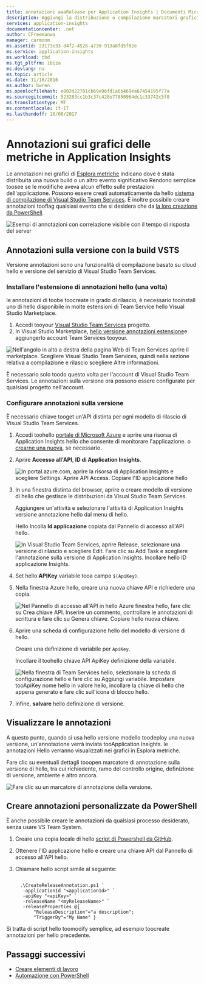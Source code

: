 ```yaml
---
title: annotazioni aaaRelease per Application Insights | Documenti Microsoft
description: Aggiungi la distribuzione o compilazione marcatori grafici di Esplora metriche tooyour in Application Insights.
services: application-insights
documentationcenter: .net
author: CFreemanwa
manager: carmonm
ms.assetid: 23173e33-d4f2-4528-a730-913a8fd5f02e
ms.service: application-insights
ms.workload: tbd
ms.tgt_pltfrm: ibiza
ms.devlang: na
ms.topic: article
ms.date: 11/16/2016
ms.author: bwren
ms.openlocfilehash: e802d22701cb69e96fd1a6b469ea67454195f77a
ms.sourcegitcommit: 523283cc1b3c37c428e77850964dc1c33742c5f0
ms.translationtype: MT
ms.contentlocale: it-IT
ms.lasthandoff: 10/06/2017
---
```

# <a name="annotations-on-metric-charts-in-application-insights"></a>Annotazioni sui grafici delle metriche in Application Insights
Le annotazioni nei grafici di [Esplora metriche](app-insights-metrics-explorer.md) indicano dove è stata distribuita una nuova build o un altro evento significativo Rendono semplice toosee se le modifiche aveva alcun effetto sulle prestazioni dell'applicazione. Possono essere creati automaticamente da hello [sistema di compilazione di Visual Studio Team Services](https://www.visualstudio.com/en-us/get-started/build/build-your-app-vs). È inoltre possibile creare annotazioni tooflag qualsiasi evento che si desidera che da [la loro creazione da PowerShell](#create-annotations-from-powershell).

![Esempi di annotazioni con correlazione visibile con il tempo di risposta del server](./media/app-insights-annotations/00.png)



## <a name="release-annotations-with-vsts-build"></a>Annotazioni sulla versione con la build VSTS

Versione annotazioni sono una funzionalità di compilazione basato su cloud hello e versione del servizio di Visual Studio Team Services. 

### <a name="install-hello-annotations-extension-one-time"></a>Installare l'estensione di annotazioni hello (una volta)
le annotazioni di toobe toocreate in grado di rilascio, è necessario tooinstall uno di hello disponibile in molte estensioni di Team Service hello Visual Studio Marketplace.

1. Accedi tooyour [Visual Studio Team Services](https://www.visualstudio.com/en-us/get-started/setup/sign-up-for-visual-studio-online) progetto.
2. In Visual Studio Marketplace, [hello versione annotazioni estensione](https://marketplace.visualstudio.com/items/ms-appinsights.appinsightsreleaseannotations)e aggiungerlo account Team Services tooyour.

![Nell'angolo in alto a destra della pagina Web di Team Services aprire il marketplace. Scegliere Visual Studio Team Services, quindi nella sezione relativa a compilazione e rilascio scegliere Altre informazioni.](./media/app-insights-annotations/10.png)

È necessario solo toodo questo volta per l'account di Visual Studio Team Services. Le annotazioni sulla versione ora possono essere configurate per qualsiasi progetto nell'account. 

### <a name="configure-release-annotations"></a>Configurare annotazioni sulla versione

È necessario chiave tooget un'API distinta per ogni modello di rilascio di Visual Studio Team Services.

1. Accedi toohello [portale di Microsoft Azure](https://portal.azure.com) e aprire una risorsa di Application Insights hello che consente di monitorare l'applicazione. o [crearne una nuova](app-insights-overview.md), se necessario.
2. Aprire **Accesso all'API**, **ID di Application Insights**.
   
    ![In portal.azure.com, aprire la risorsa di Application Insights e scegliere Settings. Aprire API Access. Copiare l'ID applicazione hello](./media/app-insights-annotations/20.png)

4. In una finestra distinta del browser, aprire o creare modello di versione di hello che gestisce le distribuzioni da Visual Studio Team Services. 
   
    Aggiungere un'attività e selezionare l'attività di Application Insights versione annotazione hello dal menu di hello.
   
    Hello Incolla **Id applicazione** copiata dal Pannello di accesso all'API hello.
   
    ![In Visual Studio Team Services, aprire Release, selezionare una versione di rilascio e scegliere Edit. Fare clic su Add Task e scegliere l'annotazione sulla versione di Application Insights. Incollare hello ID applicazione Insights.](./media/app-insights-annotations/30.png)
4. Set hello **APIKey** variabile tooa campo `$(ApiKey)`.

5. Nella finestra Azure hello, creare una nuova chiave API e richiedere una copia.
   
    ![Nel Pannello di accesso all'API in hello Azure finestra hello, fare clic su Crea chiave API. Inserire un commento, controllare le annotazioni di scrittura e fare clic su Genera chiave. Copiare hello nuova chiave.](./media/app-insights-annotations/40.png)

6. Aprire una scheda di configurazione hello del modello di versione di hello.
   
    Creare una definizione di variabile per `ApiKey`.
   
    Incollare il toohello chiave API ApiKey definizione della variabile.
   
    ![Nella finestra di Team Services hello, selezionare la scheda di configurazione hello e fare clic su Aggiungi variabile. Impostare tooApiKey nome hello in valore hello, incollare la chiave di hello che appena generato e fare clic sull'icona di blocco hello.](./media/app-insights-annotations/50.png)
7. Infine, **salvare** hello definizione di versione.


## <a name="view-annotations"></a>Visualizzare le annotazioni
A questo punto, quando si usa hello versione modello toodeploy una nuova versione, un'annotazione verrà inviata tooApplication Insights. le annotazioni Hello verranno visualizzati nei grafici in Esplora metriche.

Fare clic su eventuali dettagli tooopen marcatore di annotazione sulla versione di hello, tra cui richiedente, ramo del controllo origine, definizione di versione, ambiente e altro ancora.

![Fare clic su un marcatore di annotazione della versione.](./media/app-insights-annotations/60.png)

## <a name="create-custom-annotations-from-powershell"></a>Creare annotazioni personalizzate da PowerShell
È anche possibile creare le annotazioni da qualsiasi processo desiderato, senza usare VS Team System. 


1. Creare una copia locale di hello [script di Powershell da GitHub](https://github.com/Microsoft/ApplicationInsights-Home/blob/master/API/CreateReleaseAnnotation.ps1).

2. Ottenere l'ID applicazione hello e creare una chiave API dal Pannello di accesso all'API hello.

3. Chiamare hello script simile al seguente:

```PS

     .\CreateReleaseAnnotation.ps1 `
      -applicationId "<applicationId>" `
      -apiKey "<apiKey>" `
      -releaseName "<myReleaseName>" `
      -releaseProperties @{
          "ReleaseDescription"="a description";
          "TriggerBy"="My Name" }
```

Si tratta di script hello toomodify semplice, ad esempio toocreate annotazioni per hello precedente.

## <a name="next-steps"></a>Passaggi successivi

* [Creare elementi di lavoro](app-insights-diagnostic-search.md#create-work-item)
* [Automazione con PowerShell](app-insights-powershell.md)
